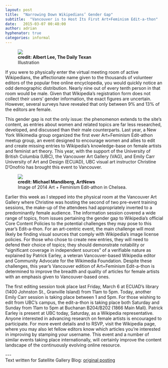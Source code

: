 ```yaml
---
layout: post
title:  "Narrowing Down Wikipedians’ Gender Gap"
subtitle:  "Vancouver is to Host Its First Art+Feminism Edit-a-thon"
date:   2015-03-07 00:48:00
author: adrian
hyphenator: true
categories: informal
---
```


<figure>
  <img src="{{site.url}}/img/2015/texts/edit-athon1.png">
  <figcaption>
    <strong>credit: Albert Lee, The Daily Texan</strong> <br />
    Illustration
  </figcaption>
</figure>

<p class="hyphenate">If you were to physically enter the virtual meeting room of active
Wikipedians, the affectionate name given to the thousands of
volunteer editors of the popular free online encyclopedia, you
would quickly notice an odd demographic distribution. Nearly nine
out of every tenth person in that room would be male. Given that
Wikipedia’s registration form does not collect their users’ gender
information, the exact figures are uncertain. However, several
surveys have revealed that only between 9% and 13% of the editors
are female.</p>

This gender gap is not the only issue: the phenomenon extends to the site’s content, as entries about women and related topics are far less researched, developed, and discussed than their male counterparts. Last year, a New York Wikimedia group organized the first ever Art+Feminism Edit-athon meetup group, an event designed to encourage women and allies to edit and create missing entries to Wikipedia’s knowledge-base on female artists and feminist art theory. This year, with the support of the University of British Columbia (UBC), the Vancouver Art Gallery (VAG), and Emily Carr University of Art and Design (ECUAD), UBC visual art instructor Christine D’Onofrio has brought this event to Vancouver.

<figure>
  <img src="{{site.url}}/img/2015/texts/edit-athon2.jpg">
  <figcaption>
    <strong>credit: Michael Mandiberg, ArtNews</strong> <br />
    Image of 2014 Art + Feminism Edit-athon in Chelsea.
  </figcaption>
</figure>

Earlier this week as I stepped into the physical room at the Vancouver Art Gallery where Christine was hosting the second of two pre-event training sessions, the make-up of the attendees had appropriately inverted to a predominantly female audience. The information session covered a wide range of topics, from issues pertaining the gender gap to Wikipedia’s official Core Content Policies to the potential challenges they may pose to this year’s Edit-a-thon. For an art-centric event, the main challenge will most likely be finding visual sources that comply with Wikipedia’s image license policies. For those who chose to create new entries, they will need to defend their choice of topics; they should demonstrate notability or “significant coverage in independent sources” of a verifiable nature as explained by Patrick Earley, a veteran Vancouver-based Wikipedia editor and Community Advocate for the Wikimedia Foundation. Despite these challenges, this year’s Vancouver edition of Art+Feminism Edit-a-thon is determined to improve the breadth and quality of articles for female artists with an emphasis given to Vancouver-based ones.

The first editing session took place last Friday, March 6 at ECUAD’s library (1400 Johnston St., Granville Island) from 11am to 5pm. Today, another Emily Carr session is taking place between 1 and 5pm. For those wishing to edit from UBC’s campus, the edit-a-thon is taking place both Saturday and Sunday from 11am to 5pm at Buchanan B204/B202 (1866 Main Mall). Patrick Earley is present at UBC today, Saturday, as a Wikipedia representative. Anyone interested in advancing research on female artists is encouraged to participate. For more event details and to RSVP, visit the Wikipedia page, where you may also let fellow editors know which articles you’re interested in improving by stamping your username. This event and a number of similar events taking place internationally, will certainly improve the content landscape of the continuously evolving online resource.

<p>---<br />Text written for Satellite Gallery Blog: <a href="https://satellitegallery.wordpress.com/2015/03/07/narrowing-down-wikipedians-gender-gap-vancouver-is-to-host-its-first-artfeminism-edit-athon/">original posting</a></p>
